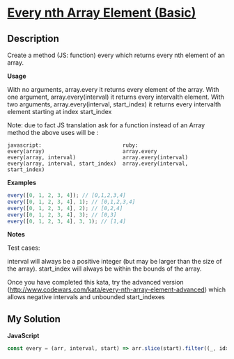 # [Every nth Array Element (Basic)](https://www.codewars.com/kata/5753b987aeb792508d0010e2)

## Description

Create a method (JS: function) every which returns every nth element of an array.

**Usage**

With no arguments, array.every it returns every element of the array.
With one argument, array.every(interval) it returns every intervalth element.
With two arguments, array.every(interval, start_index) it returns every intervalth element starting at index start_index

Note: due to fact JS translation ask for a function instead of an Array method the above uses will be :

```
javascript:                          ruby:
every(array)                         array.every
every(array, interval)               array.every(interval)
every(array, interval, start_index)  array.every(interval, start_index)
```

**Examples**

```js
every([0, 1, 2, 3, 4]); // [0,1,2,3,4]
every([0, 1, 2, 3, 4], 1); // [0,1,2,3,4]
every([0, 1, 2, 3, 4], 2); // [0,2,4]
every([0, 1, 2, 3, 4], 3); // [0,3]
every([0, 1, 2, 3, 4], 3, 1); // [1,4]
```

**Notes**

Test cases:

interval will always be a positive integer (but may be larger than the size of the array).
start_index will always be within the bounds of the array.

Once you have completed this kata, try the advanced version (http://www.codewars.com/kata/every-nth-array-element-advanced) which allows negative intervals and unbounded start_indexes

## My Solution

**JavaScript**

```js
const every = (arr, interval, start) => arr.slice(start).filter((_, idx) => !(idx % interval));
```
